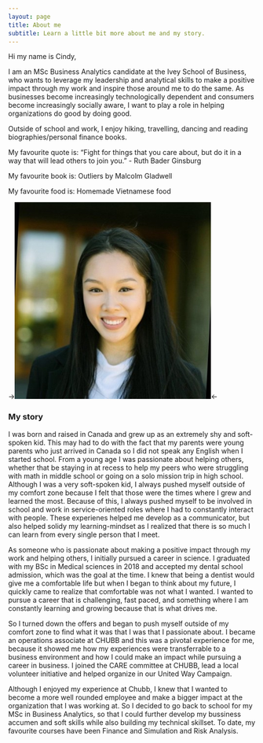 ```yaml
---
layout: page
title: About me
subtitle: Learn a little bit more about me and my story.
---
```


Hi my name is Cindy, 

I am an MSc Business Analytics candidate at the Ivey School of Business, who wants to leverage my leadership and analytical skills to make a positive impact through my work and inspire those around me to do the same. As businesses become increasingly technologically dependent and consumers become increasingly socially aware, I want to play a role in helping organizations do good by doing good.

Outside of school and work, I enjoy hiking, travelling, dancing and reading biographies/personal finance books. 

My favourite quote is: “Fight for things that you care about, but do it in a way that will lead others to join you.” - Ruth Bader Ginsburg

My favourite book is: Outliers by Malcolm Gladwell

My favourite food is: Homemade Vietnamese food 

->![Anh Cindy Nguyen](assets/img/profile.jpg)<-


### My story

I was born and raised in Canada and grew up as an extremely shy and soft-spoken kid. This may had to do with the fact that my parents were young parents who just arrived in Canada so I did not speak any English when I started school. From a young age I was passionate about helping others, whether that be staying in at recess to help my peers who were struggling with math in middle school or going on a solo mission trip in high school. Although I was a very soft-spoken kid, I always pushed myself outside of my comfort zone because I felt that those were the times where I grew and learned the most. Because of this, I always pushed myself to be involved in school and work in service-oriented roles where I had to constantly interact with people. These experienes helped me develop as a communicator, but also helped solidy my learning-mindset as I realized that there is so much I can learn from every single person that I meet.

As someone who is passionate about making a positive impact through my work and helping others, I initially pursued a career in science. I graduated with my BSc in Medical sciences in 2018 and accepted my dental school admission, which was the goal at the time. I knew that being a dentist would give me a comfortable life but when I began to think about my future, I quickly came to realize that comfortable was not what I wanted. I wanted to pursue a career that is challenging, fast paced, and something where I am constantly learning and growing because that is what drives me. 

So I turned down the offers and began to push myself outside of my comfort zone to find what it was that I was that I passionate about. I became an operations associate at CHUBB and this was a pivotal experience for me, because it showed me how my experiences were transferrable to a business environment and how I could make an impact while pursuing a career in business. I joined the CARE committee at CHUBB, lead a local volunteer initiative and helped organize in our United Way Campaign. 

Although I enjoyed my experience at Chubb, I knew that I wanted to become a more well rounded employee and make a bigger impact at the organization that I was working at. So I decided to go back to school for my MSc in Business Analytics, so that I could further develop my bussiness accumen and soft skills while also building my technical skillset. To date, my favourite courses have been Finance and Simulation and Risk Analysis.
